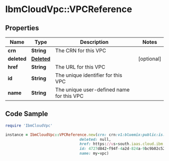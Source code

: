 # IbmCloudVpc::VPCReference

## Properties

Name | Type | Description | Notes
------------ | ------------- | ------------- | -------------
**crn** | **String** | The CRN for this VPC | 
**deleted** | [**Deleted**](Deleted.md) |  | [optional] 
**href** | **String** | The URL for this VPC | 
**id** | **String** | The unique identifier for this VPC | 
**name** | **String** | The unique user-defined name for this VPC | 

## Code Sample

```ruby
require 'IbmCloudVpc'

instance = IbmCloudVpc::VPCReference.new(crn: crn:v1:bluemix:public:is:us-south:a/123456::vpc:4727d842-f94f-4a2d-824a-9bc9b02c523b,
                                 deleted: null,
                                 href: https://us-south.iaas.cloud.ibm.com/v1/vpcs/4727d842-f94f-4a2d-824a-9bc9b02c523b,
                                 id: 4727d842-f94f-4a2d-824a-9bc9b02c523b,
                                 name: my-vpc)
```


